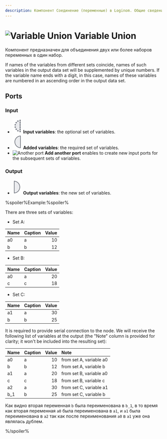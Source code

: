 ```yaml
---
description: Компонент Соединение (переменные) в Loginom. Общие сведения. Объединение двух или более наборов переменных в один. Мастер настройки. Пример.
---
```

# ![Variable Union](./../../images/icons/components/unionvariables_default.svg) Variable Union

Компонент предназначен для объединения двух или более наборов переменных в один набор.

If names of the variables from different sets coincide, names of such variables in the output data set will be supplemented by unique numbers. If the variable name ends with a digit, in this case, names of these variables are numbered in an ascending order in the output data set.

## Ports

### Input

* ![Input variables](./../../images/icons/app/node/ports/inputs-optional/variable_inactive.svg) **Input variables**: the optional set of variables.
* ![Added variables](./../../images/icons/app/node/ports/inputs/variable_inactive.svg) **Added variables**: the required set of variables.
* ![Another port](./../../images/icons/app/node/ports/add/add_inactive_default.svg) **Add another port** enables to create new input ports for the subsequent sets of variables.

### Output

* ![Output variables](./../../images/icons/app/node/ports/outputs/variable_inactive.svg) **Output variables**: the new set of variables.

%spoiler%Example:%spoiler%

There are three sets of variables:

* Set A:

| Name | Caption | Value |
|:--|:--|--:|
| a0 | a | 10 |
| b | b | 12 |

* Set B:

| Name | Caption | Value |
|:--|:--|--:|
| a0 | a | 20 |
| c | c | 18 |

* Set C:

| Name | Caption | Value |
|:--|:--|--:|
| a1 | a | 30 |
| b | b | 25 |

It is required to provide serial connection to the node. We will receive the following list of variables at the output (the "Note" column is provided for clarity; it won't be included into the resulting set):

| Name | Caption | Value | Note |
|:--|:--|--:|:--|
| a0 | a | 10 | from set A, variable a0 |
| b | b | 12 | from set A, variable b |
| a1 | a | 20 | from set B, variable a0 |
| c | c | 18 | from set B, variable c |
| a2 | a | 30 | from set C, variable a1 |
| b_1 | b | 25 | from set C, variable b |

Как видно вторая переменная `b` была переименована в `b_1`, в то время как вторая переменная `a0` была переименована в `a1`, и `a1` была переименована в `a2` так как после переименования `a0` в `a1` уже она являлась дублем.

%/spoiler%
